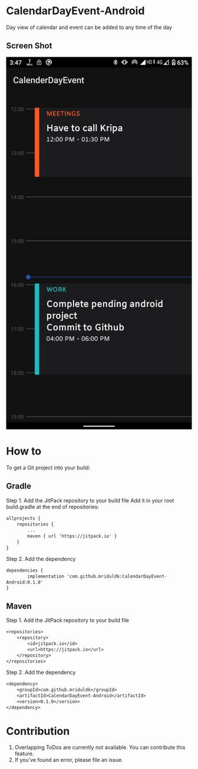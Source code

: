 # CalendarDayEvent-Android
Day view of calendar and event can be added to any time of the day

## Screen Shot
![Alt text](./image/Screenshot.png?raw=true "Title")

# How to
To get a Git project into your build:

## Gradle
Step 1. Add the JitPack repository to your build file
Add it in your root build.gradle at the end of repositories:

	allprojects {
		repositories {
			...
			maven { url 'https://jitpack.io' }
		}
	}
Step 2. Add the dependency

	dependencies {
	        implementation 'com.github.mriduldk:CalendarDayEvent-Android:0.1.0'
	}


## Maven
Step 1. Add the JitPack repository to your build file

	<repositories>
		<repository>
		    <id>jitpack.io</id>
		    <url>https://jitpack.io</url>
		</repository>
	</repositories>


Step 2. Add the dependency

	<dependency>
	    <groupId>com.github.mriduldk</groupId>
	    <artifactId>CalendarDayEvent-Android</artifactId>
	    <version>0.1.0</version>
	</dependency>
  
  
# Contribution
1. Overlapping ToDos are currently not available. You can contribute this feature.
2. If you've found an error, please file an issue.
